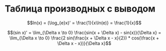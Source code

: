 # Таблица производных с выводом

$$ln(x) = (\log_{e}x)' = \frac{1}{x\ln(e)} = \frac{1}{x}$$

$$(sin x)' = \lim_{\Delta x \to 0} \frac{sin(x + \Delta x) - sin(x)}{\Delta x} = \lim_{\Delta x \to 0} \frac{2 sin(\frac{x + \Delta x - x}{2}) * cos(\frac{x + \Delta x - x})}{\Delta x}$$
